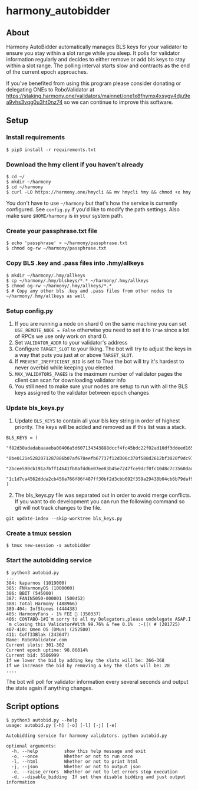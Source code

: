 # harmony_autobidder

## About

Harmony AutoBidder automatically manages BLS keys for your validator
to ensure you stay within a slot range while you sleep. It polls
for validator information regularly and decides to either remove or
add bls keys to stay within a slot range. The polling interval
starts slow and contracts as the end of the current epoch approaches.

If you've benefited from using this program please consider donating or delegating ONEs to RoboValidator at 
https://staking.harmony.one/validators/mainnet/one1x8fhymx4xsygy4dju9ea9vhs3vqg0u3ht0nz74 so we can continue
to improve this software.

## Setup
### Install requirements
```
$ pip3 install -r requirements.txt
```

### Download the hmy client if you haven't already
```
$ cd ~/
$ mkdir ~/harmony
$ cd ~/harmony
$ curl -LO https://harmony.one/hmycli && mv hmycli hmy && chmod +x hmy
```
You don't have to use `~/harmony` but that's how the service is currently configured.
See `config.py` if you'd like to modify the path settings. Also make sure `$HOME/harmony` is 
in your system path.

### Create your passphrase.txt file
```
$ echo 'passphrase' > ~/harmony/passphrase.txt
$ chmod og-rw ~/harmony/passphrase.txt
```

### Copy BLS .key and .pass files into .hmy/allkeys
```
$ mkdir ~/harmony/.hmy/allkeys
$ cp ~/harmony/.hmy/blskeys/*.* ~/harmony/.hmy/allkeys
$ chmod og-rw ~/harmony/.hmy/allkeys/*.*
$ # Copy any other bls .key and .pass files from other nodes to ~/harmony/.hmy/allkeys as well
```

### Setup config.py 
1. If you are running a node on shard 0 on the same machine you can set
`USE_REMOTE_NODE = False` otherwise you need to set it to `True` since a lot of RPCs we use only work on shard 0.
2. Set `VALIDATOR_ADDR` to your validator's address
4. Configure `TARGET_SLOT` to your liking. The bot will try to adjust the keys in a way that puts you just at or above `TARGET_SLOT`.
5. If `PREVENT_INEFFICIENT_BID` is set to True the bot will try it's hardest to never overbid while keeping you elected.   
6. `MAX_VALIDATORS_PAGES` is the maximum number of validator pages the client can scan for downloading validator info
7. You still need to make sure your nodes are setup to run with all the BLS keys assigned to the validator between epoch changes

### Update bls_keys.py
1. Update `BLS_KEYS` to contain all your bls key string in order of highest priority. The keys will be added and removed as if this list was a stack.
```
BLS_KEYS = (
    "f82d30adadabaaaeba00406a5d607134343888dccf4fc45bdc22f02ad10df3ddeed1656a2a253262dae92095297e3f84", 
    "8be0121e5282071287886b07af678eefb67737f12d306c370f588d2612bf3020f9dc97fce63ee86c0ee3cd2153e43f90", 
    "2bcee590cb191a7bff14641fb0afdd6e07ee83b45e7247fce9dcf0fc10d8c7c3560dad54891cdf8bffff36e4a2c24f04", 
    "1c1d7ca4562ddda2cb456a766f86f487ff30bf2d3cbb692f359a29438b04cb6b79daf9241c44b514893076a14bea9984",  
)
```
2. The bls_keys.py file was separated out in order to avoid merge conflicts. If you want to do development 
you can run the following command so git will not track changes to the file.
```
git update-index --skip-worktree bls_keys.py
```

### Create a tmux session
```
$ tmux new-session -s autobidder
```

### Start the autobidding service
```
$ python3 autobid.py
...
384: kaparnos (1019000)
385: FNHarmonyOS (1000000)
386: BBIT (545000)
387: FANIN5050-000001 (500452)
388: Total Harmony (488966)
389-404: InfStones (444438)
405: HarmonyFans - 1% FEE 🚀 (350337)
406: CONTABO-1#I´m sorry to all my Delegators,please undelegate ASAP.I´m closing this Validator#With 99.76% & fee 0.1%  :-((( # (281725)
407-410: Omen OS (DMun) (252500)
411: Coff33Blak (243647)
Name: RoboValidator.com
Current slots: 301-302
Current epoch uptime: 98.86814%
Current bid: 5506999
If we lower the bid by adding key the slots will be: 366-368
If we increase the bid by removing a key the slots will be: 28
....
```
The bot will poll for validator information every several seconds and output the state again if anything changes.

## Script options
```
$ python3 autobid.py --help
usage: autobid.py [-h] [-o] [-l] [-j] [-e]

Autobidding service for harmony validators. python autobid.py

optional arguments:
  -h, --help          show this help message and exit
  -o, --once          Whether or not to run once
  -l, --html          Whether or not to print html
  -j, --json          Whether or not to output json
  -e, --raise_errors  Whether or not to let errors stop execution
  -d, --disable_bidding  If set then disable bidding and just output information
```
